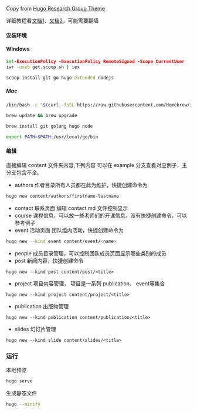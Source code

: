 Copy from [Hugo Research Group Theme](https://github.com/HugoBlox/hugo-blox-builder)

详细教程看[文档1](https://docs.hugoblox.com)、[文档2](https://bootstrap.hugoblox.com)，可能需要翻墙

#### 安装环境
#### Windows

```bat
Set-ExecutionPolicy -ExecutionPolicy RemoteSigned -Scope CurrentUser
iwr -useb get.scoop.sh | iex
```
```bat
scoop install git go hugo-extended nodejs
```
##### Mac

```bash
/bin/bash -c "$(curl -fsSL https://raw.githubusercontent.com/Homebrew/install/master/install.sh)"

brew update && brew upgrade

brew install git golang hugo node

export PATH=$PATH:/usr/local/go/bin

```


#### 编辑

直接编辑 content 文件夹内容,下列内容 可以在 example 分支查看对应例子，主分支包含不全。


<!-- -  alumni  毕业生目录，无需修改 -->
-  authors 作者目录所有人员都在此为维护，快捷创建命令为 
```bash
hugo new content/authors/firstname-lastname
```
- contact 联系页面 编辑 contact.md 文件控制显示
- course 课程信息，可以放一些老师们的开课信息，没有快捷创建命令，可以参考例子
- event 活动页面 团队组内活动，快捷创建命令为
```bash
hugo new --kind event content/event/<name>
```
- people 成员目录管理，可以控制团队成员页面显示哪些类别的成员
- post 新闻内容，快捷创建命令
```
hugo new --kind post content/post/<title>
```

- project 项目内容管理， 项目是一系列 publication、 event等集合
```
hugo new --kind project content/project/<title>

```
- publication 出版物管理
```
hugo new --kind publication content/publication/<title>
```
- slides 幻灯片管理

```
hugo new --kind slide content/slides/<title>
```

### 运行
本地预览
```bash
hugo serve
```

生成静态文件
```bash
hugo --minify
```